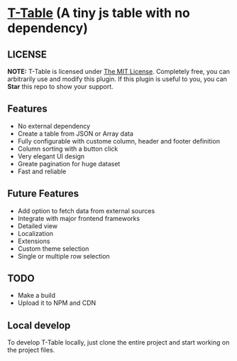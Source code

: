 # [T-Table](https://rifatbinreza.github.io/t-table/) (A tiny js table with no dependency)

## LICENSE

**NOTE:** T-Table is licensed under [The MIT License](https://github.com/RifatBinReza/t-table/blob/main/LICENSE). Completely free, you can arbitrarily use and modify this plugin. If this plugin is useful to you, you can **Star** this repo to show your support.

## Features

* No external dependency
* Create a table from JSON or Array data
* Fully configurable with custome column, header and footer definition
* Column sorting with a button click
* Very elegant UI design
* Greate pagination for huge dataset
* Fast and reliable

## Future Features

* Add option to fetch data from external sources
* Integrate with major frontend frameworks
* Detailed view
* Localization
* Extensions
* Custom theme selection
* Single or multiple row selection

## TODO
* Make a build
* Upload it to NPM and CDN

## Local develop

To develop T-Table locally, just clone the entire project and start working on the project files.
